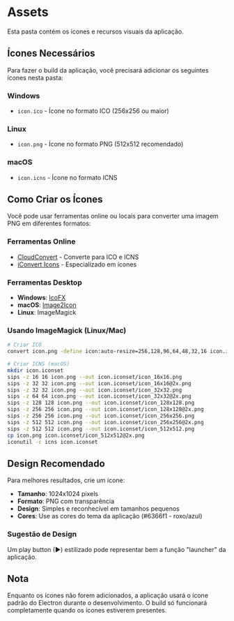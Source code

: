 # Assets

Esta pasta contém os ícones e recursos visuais da aplicação.

## Ícones Necessários

Para fazer o build da aplicação, você precisará adicionar os seguintes ícones nesta pasta:

### Windows
- `icon.ico` - Ícone no formato ICO (256x256 ou maior)

### Linux
- `icon.png` - Ícone no formato PNG (512x512 recomendado)

### macOS
- `icon.icns` - Ícone no formato ICNS

## Como Criar os Ícones

Você pode usar ferramentas online ou locais para converter uma imagem PNG em diferentes formatos:

### Ferramentas Online
- [CloudConvert](https://cloudconvert.com/) - Converte para ICO e ICNS
- [iConvert Icons](https://iconverticons.com/) - Especializado em ícones

### Ferramentas Desktop
- **Windows**: [IcoFX](https://icofx.ro/)
- **macOS**: [Image2Icon](https://img2icnsapp.com/)
- **Linux**: ImageMagick

### Usando ImageMagick (Linux/Mac)

```bash
# Criar ICO
convert icon.png -define icon:auto-resize=256,128,96,64,48,32,16 icon.ico

# Criar ICNS (macOS)
mkdir icon.iconset
sips -z 16 16 icon.png --out icon.iconset/icon_16x16.png
sips -z 32 32 icon.png --out icon.iconset/icon_16x16@2x.png
sips -z 32 32 icon.png --out icon.iconset/icon_32x32.png
sips -z 64 64 icon.png --out icon.iconset/icon_32x32@2x.png
sips -z 128 128 icon.png --out icon.iconset/icon_128x128.png
sips -z 256 256 icon.png --out icon.iconset/icon_128x128@2x.png
sips -z 256 256 icon.png --out icon.iconset/icon_256x256.png
sips -z 512 512 icon.png --out icon.iconset/icon_256x256@2x.png
sips -z 512 512 icon.png --out icon.iconset/icon_512x512.png
cp icon.png icon.iconset/icon_512x512@2x.png
iconutil -c icns icon.iconset
```

## Design Recomendado

Para melhores resultados, crie um ícone:

- **Tamanho**: 1024x1024 pixels
- **Formato**: PNG com transparência
- **Design**: Simples e reconhecível em tamanhos pequenos
- **Cores**: Use as cores do tema da aplicação (#6366f1 - roxo/azul)

### Sugestão de Design

Um play button (▶) estilizado pode representar bem a função "launcher" da aplicação.

## Nota

Enquanto os ícones não forem adicionados, a aplicação usará o ícone padrão do Electron durante o desenvolvimento. O build só funcionará completamente quando os ícones estiverem presentes.
